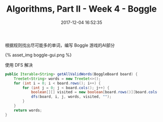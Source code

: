 ﻿---
title: Algorithms, Part II - Week 4 - Boggle
date: 2017-12-04 16:52:35
categories: MOOC
tags:
    - TST
    - Tries
    - DFS
---

根据规则找出尽可能多的单词，编写 Boggle 游戏的AI部分<!-- more -->

{% asset_img boggle-gui.png %}

使用 DFS 解决

```java
public Iterable<String> getAllValidWords(BoggleBoard board) {
    TreeSet<String> words = new TreeSet<>();
    for (int i = 0; i < board.rows(); i++) {
        for (int j = 0; j < board.cols(); j++) {
            boolean[][] visited = new boolean[board.rows()][board.cols()];
            dfs(board, i, j, words, visited, "");
        }
    }
    return words;
}
```
